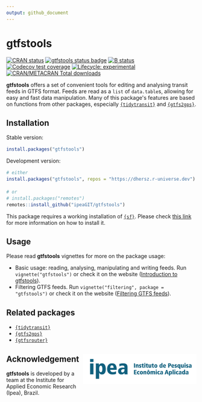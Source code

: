 ```yaml
---
output: github_document
---
```




# gtfstools

[![CRAN status](https://www.r-pkg.org/badges/version/gtfstools)](https://CRAN.R-project.org/package=gtfstools)
[![gtfstools status badge](https://dhersz.r-universe.dev/badges/gtfstools)](https://dhersz.r-universe.dev)
[![B status](https://github.com/ipeaGIT/gtfstools/workflows/R-CMD-check/badge.svg)](https://github.com/ipeaGIT/gtfstools/actions?query=workflow%3AR-CMD-check)
[![Codecov test coverage](https://codecov.io/gh/ipeaGIT/gtfstools/branch/master/graph/badge.svg)](https://codecov.io/gh/ipeaGIT/gtfstools?branch=master)
[![Lifecycle: experimental](https://img.shields.io/badge/lifecycle-experimental-orange.svg)](https://lifecycle.r-lib.org/articles/stages.html)
[![CRAN/METACRAN Total downloads](http://cranlogs.r-pkg.org/badges/grand-total/gtfstools?color=yellow)](https://CRAN.R-project.org/package=gtfstools)

**gtfstools** offers a set of convenient tools for editing and analysing transit feeds in GTFS format. Feeds are read as a `list` of `data.table`s, allowing for easy and fast data manipulation. Many of this package's features are based on functions from other packages, especially [`{tidytransit}`](https://github.com/r-transit/tidytransit) and [`{gtfs2gps}`](https://github.com/ipeaGIT/gtfs2gps).

## Installation

Stable version:


```r
install.packages("gtfstools")
```

Development version:


```r
# either
install.packages("gtfstools", repos = "https://dhersz.r-universe.dev")

# or
# install.packages("remotes")
remotes::install_github("ipeaGIT/gtfstools")
```

This package requires a working installation of [`{sf}`](https://github.com/r-spatial/sf). Please check [this link](https://github.com/r-spatial/sf#installing) for more information on how to install it.

## Usage

Please read **gtfstools** vignettes for more on the package usage:

- Basic usage: reading, analysing, manipulating and writing feeds. Run `vignette("gtfstools")` or check it on the website ([Introduction to gtfstools](https://ipeagit.github.io/gtfstools/articles/gtfstools.html)).
- Filtering GTFS feeds. Run `vignette("filtering", package = "gtfstools")` or check it on the website ([Filtering GTFS feeds](https://ipeagit.github.io/gtfstools/articles/filtering.html)).

## Related packages

- [`{tidytransit}`](https://github.com/r-transit/tidytransit)
- [`{gtfs2gps}`](https://github.com/ipeaGIT/gtfs2gps)
- [`{gtfsrouter}`](https://github.com/ATFutures/gtfs-router)

## Acknowledgement <a href="https://www.ipea.gov.br"><img align="right" src="man/figures/ipea_logo.png" alt="IPEA" width="300" /></a>

**gtfstools** is developed by a team at the Institute for Applied Economic Research (Ipea), Brazil.
